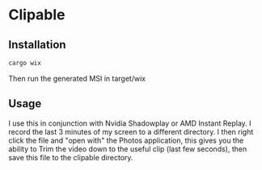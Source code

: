 # Clipable

## Installation

```bash
cargo wix
```
Then run the generated MSI in target/wix

## Usage

I use this in conjunction with Nvidia Shadowplay or AMD Instant Replay. I record the last 3 minutes of my screen to a different directory. I then right click the file and "open with" the Photos application, this gives you the ability to Trim the video down to the useful clip (last few seconds), then save this file to the clipable directory.